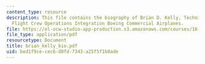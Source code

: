 ```yaml
---
content_type: resource
description: This file contains the biography of Brian D. Kelly, Technical Fellow,
  Flight Crew Operations Integration Boeing Commercial Airplanes.
file: https://ol-ocw-studio-app-production.s3.amazonaws.com/courses/16-885j-aircraft-systems-engineering-fall-2004/bed1f9cecec6d0fd7343a25f5f1b0ade_brian_kelly_bio.pdf
file_type: application/pdf
resourcetype: Document
title: brian_kelly_bio.pdf
uid: bed1f9ce-cec6-d0fd-7343-a25f5f1b0ade
---
```

